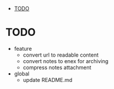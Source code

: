 - [TODO](#todo)

# TODO
- feature
  - convert url to readable content
  - convert notes to enex for archiving
  - compress notes attachment
- global
  - update README.md